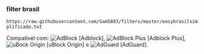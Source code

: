 
###  filter brasil

```https://raw.githubusercontent.com/Sam5883/filters/master/easybrasilsimplificado.txt```

Compatível com: ![AdBlock](https://i.imgur.com/3KbyifF.png) [Adblock], ![AdBlock Plus](https://i.imgur.com/kPRCfhu.png) [Adblock Plus], ![uBock Origin](https://i.imgur.com/PSFuzKb.png) [uBlock Origin] e ![AdGuard](https://i.imgur.com/zmMHq2j.png) [AdGuard].

